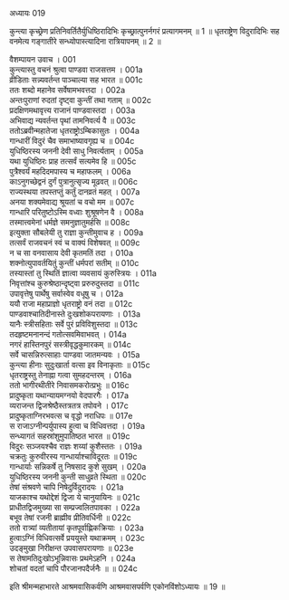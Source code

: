 अध्यायः 019

कुन्त्या कृच्छ्रेण प्रतिनिवर्तितैर्युधिष्ठिरादिभिः कृच्छ्रात्पुनर्नगरं प्रत्यागमनम् ॥ 1 ॥ धृतराष्ट्रेण विदुरादिभिः सह वनमेत्य गङ्गातीरे सन्ध्योपास्त्यादिना रात्रियापनम् ॥ 2 ॥

वैशम्पायन उवाच ।	001  
कुन्त्यास्तु वचनं श्रुत्वा पाण्डवा राजसत्तम ।	001a  
व्रीडिताः सन्न्यवर्तन्त पाञ्चाल्या सह भारत ॥	001c  
ततः शब्दो महानेव सर्वेषामभवत्तदा ।	002a  
अन्तःपुराणां रुदतां दृष्ट्वा कुन्तीं तथा गताम् ॥	002c  
प्रदक्षिणमथावृत्त्य राजानं पाण्डवास्तदा ।	003a  
अभिवाद्य न्यवर्तन्त पृथां तामनिवर्त्य वै ॥	003c  
ततोऽब्रवीन्महातेजा धृतराष्ट्रोऽम्बिकासुतः ।	004a  
गान्धारीं विदुरं चैव समाभाष्यावगृह्य च ॥	004c  
युधिष्ठिरस्य जननी देवी साधु निवर्त्यताम् ।	005a  
यथा युधिष्ठिरः प्राह तत्सर्वं सत्यमेव हि ॥	005c  
पुत्रैश्वर्यं महदिदमपास्य च महाफलम् ।	006a  
काऽनुगच्छेद्वनं दुर्गं पुत्रानुत्सृज्य मूढवत् ॥	006c  
राज्यस्थया तपस्तप्तुं कर्तुं दानव्रतं महत् ।	007a  
अनया शक्यमेवाद्य श्रूयतां च वचो मम ॥	007c  
गान्धारि परितुष्टोऽस्मि वध्वाः शुश्रूषणेन वै ।	008a  
तस्मात्त्वमेनां धर्मज्ञे समनुज्ञातुमर्हसि ॥	008c  
इत्युक्ता सौबलेयी तु राज्ञा कुन्तीमुवाच ह ।	009a  
तत्सर्वं राजवचनं स्वं च वाक्यं विशेषवत् ॥	009c  
न च सा वनवासाय देवी कृतमतिं तदा ।	010a  
शक्नोत्युपावर्तयितुं कुन्तीं धर्मपरां सतीम् ॥	010c  
तस्यास्तां तु स्थितिं ज्ञात्वा व्यवसायं कुरुस्त्रियः ।	011a  
निवृत्तांश्च कुरुश्रेष्ठान्दृष्ट्वा प्ररुरुदुस्तदा ॥	011c  
उपावृत्तेषु पार्थेषु सर्वास्वेव वधूषु च ।	012a  
ययौ राजा महाप्राज्ञो धृतराष्ट्रो वनं तदा ॥	012c  
पाण्डवाश्चातिदीनास्ते दुःखशोकपरायणाः ।	013a  
यानैः स्त्रीसहिताः सर्वे पुरं प्रविविशुस्तदा ॥	013c  
तदहृष्टमनानन्दं गतोत्सवमिवाभवत् ।	014a  
नगरं हास्तिनपुरं सस्त्रीवृद्धकुमारकम् ॥	014c  
सर्वे चासन्निरुत्साहाः पाण्डवा जातमन्यवः ।	015a  
कुन्त्या हीनाः सुदुःखार्ता वत्सा इव विनाकृताः ॥	015c  
धृतराष्ट्रस्तु तेनाह्ना गत्वा सुमहदन्तरम् ।	016a  
ततो भागीरथीतीरे निवासमकरोत्प्रभुः ॥	016c  
प्रादुष्कृता यथान्यायमग्नयो वेदपारगैः ।	017a  
व्यराजन्त द्विजश्रेष्ठैस्तत्रतत्र तपोवने ।	017c  
प्रादुष्कृताग्निरभवत्स च वृद्धो नराधिपः ॥	017e  
स राजाऽग्नीन्पर्युपास्य हुत्वा च विधिवत्तदा ।	019a  
सन्ध्यागतं सहस्रांशुमुपातिष्ठत भारत ॥	019c   
विदुरः सञ्जयश्चैव राज्ञः शय्यां कुशैस्ततः ।	019a  
चक्रतुः कुरुवीरस्य गान्धार्याश्चाविदूरतः ॥	019c  
गान्धार्याः सन्निकर्षे तु निषसाद कुशे सुखम् ।	020a  
युधिष्ठिरस्य जननी कुन्ती साधुव्रते स्थिता ॥	020c  
तेषां संश्रवणे चापि निषेदुर्विदुरादयः ।	021a  
याजकाश्च यथोद्देशं द्विजा ये चानुयायिनः ॥	021c  
प्राधीतद्विजमुख्या सा सम्प्रज्वलितपावका ।	022a  
बभूव तेषां रजनी ब्राह्मीव प्रीतिवर्धिनी ॥	022c  
ततो रात्र्यां व्यतीतायां कृतपूर्वाह्णिकक्रियाः ।	023a  
हुत्वाऽग्निं विधिवत्सर्वे प्रययुस्ते यथाक्रमम् ।	023c  
उदङ्मुखा निरीक्षन्त उपवासपरायणाः ॥	023e  
स तेषामतिदुःखोऽभून्निवासः प्रथमेऽहनि ।	024a  
शोचतां वदतां चापि पौरजानपदैर्जनैः ॥ ॥	024c  

इति श्रीमन्महाभारते आश्रमवासिकर्वणि आश्रमवासपर्वणि एकोनविंशोऽध्यायः ॥ 19 ॥

